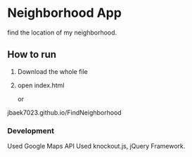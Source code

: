 # Neighborhood App

find the location of my neighborhood.  

## How to run

1. Download the whole file
2. open index.html 

	or 

jbaek7023.github.io/FindNeighborhood

### Development

Used Google Maps API
Used knockout.js, jQuery Framework.
